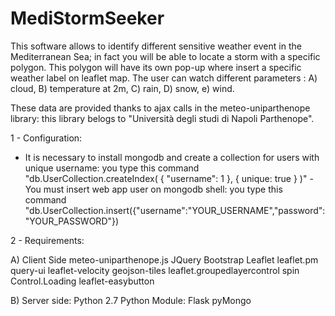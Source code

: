 # MediStormSeeker

This software allows to identify different sensitive weather event in the Mediterranean Sea; in fact you will be able to locate a storm with a specific polygon. This polygon will have its own pop-up where insert a specific weather label on leaflet map. 
The user can watch different parameters :
A) cloud,
B) temperature at 2m,
C) rain,
D) snow,
e) wind.

These data are provided thanks to ajax calls in the meteo-uniparthenope library: this library belogs to "Università degli studi di Napoli Parthenope".

1 - Configuration:

- It is necessary to install mongodb and create a collection for users with unique username:
you type this command "db.UserCollection.createIndex( { "username": 1 }, { unique: true } )"
-You must insert web app user on mongodb shell:
you type this command "db.UserCollection.insert({"username":"YOUR_USERNAME","password":"YOUR_PASSWORD"})

2 - Requirements:

A) Client Side
meteo-uniparthenope.js
JQuery
Bootstrap
Leaflet
leaflet.pm
query-ui
leaflet-velocity
geojson-tiles
leaflet.groupedlayercontrol
spin
Control.Loading
leaflet-easybutton

B) Server side:
Python 2.7
Python Module:
Flask
pyMongo
